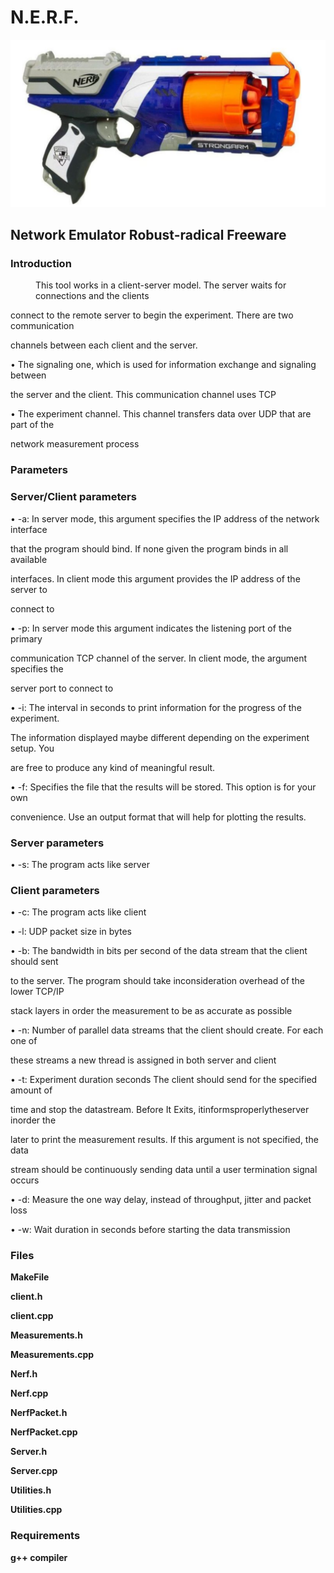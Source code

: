 ﻿<h1>N.E.R.F.</h1>

![Alt Text](https://github.com/dimosarvanitakis/Nerf/blob/master/nef.png)

<h2>Network Emulator Robust-radical Freeware</h2>

<h3>Introduction</h3>
<p  style =" margin-left:40px ;"  > This tool works in a client-server model. The server waits for connections and the clients

connect to the remote server to begin the experiment. There are two communication

channels between each client and the server.

• The signaling one, which is used for information exchange and signaling between

the server and the client. This communication channel uses TCP

• The experiment channel. This channel transfers data over UDP that are part of the

network measurement process
</p>
<h3>Parameters</h2>

<h3>Server/Client parameters</h3>

• -a: In server mode, this argument specifies the IP address of the network interface

that the program should bind. If none given the program binds in all available





interfaces. In client mode this argument provides the IP address of the server to

connect to

• -p: In server mode this argument indicates the listening port of the primary

communication TCP channel of the server. In client mode, the argument specifies the

server port to connect to

• -i: The interval in seconds to print information for the progress of the experiment.

The information displayed maybe different depending on the experiment setup. You

are free to produce any kind of meaningful result.

• -f: Specifies the file that the results will be stored. This option is for your own

convenience. Use an output format that will help for plotting the results.

<h3> Server parameters </h3>

• -s: The program acts like server

<h3>Client parameters</h3>

• -c: The program acts like client

• -l: UDP packet size in bytes

• -b: The bandwidth in bits per second of the data stream that the client should sent

to the server. The program should take inconsideration overhead of the lower TCP/IP

stack layers in order the measurement to be as accurate as possible

• -n: Number of parallel data streams that the client should create. For each one of

these streams a new thread is assigned in both server and client

• -t: Experiment duration seconds The client should send for the specified amount of

time and stop the datastream. Before It Exits, itinformsproperlytheserver inorder the

later to print the measurement results. If this argument is not specified, the data

stream should be continuously sending data until a user termination signal occurs

• -d: Measure the one way delay, instead of throughput, jitter and packet loss

• -w: Wait duration in seconds before starting the data transmission

<h3>Files</h3>

**MakeFile**

**client.h**

**client.cpp**

**Measurements.h**

**Measurements.cpp**

**Nerf.h**

**Nerf.cpp**

**NerfPacket.h**

**NerfPacket.cpp**

**Server.h**

**Server.cpp**

**Utilities.h**

**Utilities.cpp**





<h3>Requirements</h3>

​**g++ compiler**

